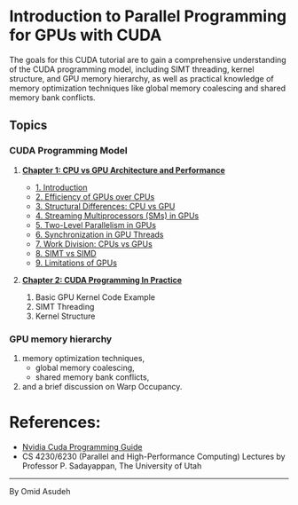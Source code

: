 # Introduction to Parallel Programming for GPUs with CUDA
The goals for this CUDA tutorial are to gain a comprehensive understanding of the CUDA programming model, including SIMT threading, kernel structure, and GPU memory hierarchy, as well as practical knowledge of memory optimization techniques like global memory coalescing and shared memory bank conflicts.

## Topics
### CUDA Programming Model
1. **[Chapter 1: CPU vs GPU Architecture and Performance](/CUDA%20Programming%20Model/Chapter%201:%20CPU%20vs%20GPU%20Architecture%20and%20Performance/1.introduction.md)**
   - [1. Introduction](/CUDA%20Programming%20Model/Chapter%201:%20CPU%20vs%20GPU%20Architecture%20and%20Performance/1.introduction.md)
   - [2. Efficiency of GPUs over CPUs](/CUDA%20Programming%20Model/Chapter%201:%20CPU%20vs%20GPU%20Architecture%20and%20Performance/2.efficiency.md)
   - [3. Structural Differences: CPU vs GPU](/CUDA%20Programming%20Model/Chapter%201:%20CPU%20vs%20GPU%20Architecture%20and%20Performance/3.structural_differences.md)
   - [4. Streaming Multiprocessors (SMs) in GPUs](/CUDA%20Programming%20Model/Chapter%201:%20CPU%20vs%20GPU%20Architecture%20and%20Performance/4.streaming_multiprocessors.md)
   - [5. Two-Level Parallelism in GPUs](/CUDA%20Programming%20Model/Chapter%201:%20CPU%20vs%20GPU%20Architecture%20and%20Performance/5.two_level_parallelism.md)
   - [6. Synchronization in GPU Threads](/CUDA%20Programming%20Model/Chapter%201:%20CPU%20vs%20GPU%20Architecture%20and%20Performance/6.synchronization.md)
   - [7. Work Division: CPUs vs GPUs](/CUDA%20Programming%20Model/Chapter%201:%20CPU%20vs%20GPU%20Architecture%20and%20Performance/7.work_division.md)
   - [8. SIMT vs SIMD](/CUDA%20Programming%20Model/Chapter%201:%20CPU%20vs%20GPU%20Architecture%20and%20Performance/8.simt_vs_simd.md)
   - [9. Limitations of GPUs](/CUDA%20Programming%20Model/Chapter%201:%20CPU%20vs%20GPU%20Architecture%20and%20Performance/9.limitations_of_gpus.md)

2. **[Chapter 2: CUDA Programming In Practice]()**
   1. Basic GPU Kernel Code Example
   2. SIMT Threading
   3. Kernel Structure
### GPU memory hierarchy
1. memory optimization techniques, 
   - global memory coalescing, 
   - shared memory bank conflicts, 
2. and a brief discussion on Warp Occupancy. 



# References:
- [Nvidia Cuda Programming Guide](https://docs.nvidia.com/cuda/cuda-c-programming-guide)
- CS 4230/6230 (Parallel and High-Performance Computing) Lectures by Professor P. Sadayappan, The University of Utah

---
By Omid Asudeh